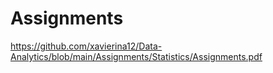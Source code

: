 # Assignments
https://github.com/xavierina12/Data-Analytics/blob/main/Assignments/Statistics/Assignments.pdf
